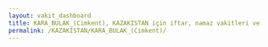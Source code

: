 ```yaml
---
layout: vakit_dashboard
title: KARA_BULAK_(Cimkent), KAZAKISTAN için iftar, namaz vakitleri ve hava durumu - ilçe/eyalet seç
permalink: /KAZAKISTAN/KARA_BULAK_(Cimkent)/
---
```


<script type="text/javascript">
  var GLOBAL_COUNTRY = 'KAZAKISTAN';
  var GLOBAL_CITY = 'KARA_BULAK_(Cimkent)';
  var GLOBAL_STATE = '';
  var lat = 72;
  var lon = 21;
</script>
